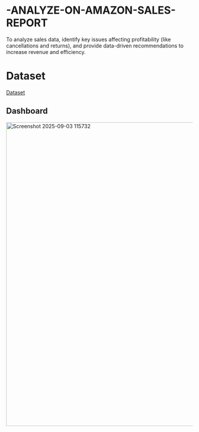 # -ANALYZE-ON-AMAZON-SALES-REPORT
To analyze sales data, identify key issues affecting profitability (like cancellations and returns), and provide data-driven recommendations to increase revenue and efficiency.
# Dataset
<a href= "https://drive.google.com/file/d/1YrjYKtS1WHmINL6eafRsrDzrZaw2_WvX/view">Dataset</a>
## Dashboard
<img width="1450" height="819" alt="Screenshot 2025-09-03 115732" src="https://github.com/user-attachments/assets/a99b4e0b-dc41-4262-a5d5-cc8073dbe445" />
